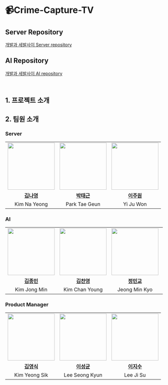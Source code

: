 # 📹Crime-Capture-TV
## Server Repository
[개발과 세발사이 Server repository](https://github.com/crime-capture-tv/server)

## AI Repository
[개발과 세발사이 AI repository]()

<br>

## 1. 프로젝트 소개


## 2. 팀원 소개
### Server
<table>
  <tr>
    <td align="center"><a href="https://github.com/kny3037"><img src="https://avatars.githubusercontent.com/kny3037" width="150px;" alt="">
    <td align="center"><a href="https://github.com/taegeun-park0525"><img src="https://avatars.githubusercontent.com/taegeun-park0525" width="150px;" alt="">
    <td align="center"><a href="https://github.com/juunewon"><img src="https://avatars.githubusercontent.com/juunewon" width="150px;" alt="">
    </td>
  </tr>
  <tr>
    <td align="center"><a href="https://github.com/kny3037"><b>김나영</b></td>
    <td align="center"><a href="https://github.com/taegeun-park0525"><b>박태근</b></td>
    <td align="center"><a href="https://github.com/juunewon"><b>이주원</b></td>
  </tr>
 <tr>
    <td align="center">Kim Na Yeong</td>
    <td align="center">Park Tae Geun</td>
    <td align="center">Yi Ju Won</td>
  </tr>
</table>
      
### AI
<table>
  <tr>
    <td align="center"><a href="https://github.com/jongminKims"><img src="https://avatars.githubusercontent.com/jongminKims" width="150px;" alt="">
    <td align="center"><a href="https://github.com/cykim1228"><img src="https://avatars.githubusercontent.com/cykim1228" width="150px;" alt="">
    <td align="center"><a href="https://github.com/MinkyoJeong1"><img src="https://avatars.githubusercontent.com/MinkyoJeong1" width="150px;" alt="">
    <td align="center"><a href="https://github.com/choiary"><img src="https://avatars.githubusercontent.com/choiary" width="150px;" alt="">
    </td>
  </tr>
  <tr>
    <td align="center"><a href="https://github.com/jongminKims"><b>김종민</b></td>
    <td align="center"><a href="https://github.com/cykim1228"><b>김찬영</b></td>
    <td align="center"><a href="https://github.com/MinkyoJeong1"><b>정민교</b></td>
    <td align="center"><a href="https://github.com/choiary"><b>최눈솔</b></td>
      
  </tr>
 <tr>
    <td align="center">Kim Jong Min</td>
    <td align="center">Kim Chan Young</td>
    <td align="center">Jeong Min Kyo</td>
    <td align="center">Choi Noon Sol</td>
  </tr>
</table>

### Product Manager
<table>
  <tr>
    <td align="center"><a href="https://github.com/sikomar00"><img src="https://avatars.githubusercontent.com/sikomar00" width="150px;" alt="">
    <td align="center"><a href="https://github.com/seongkyunlee"><img src="https://avatars.githubusercontent.com/seongkyunlee" width="150px;" alt="">
    <td align="center"><a href="https://github.com/geeeeesu"><img src="https://avatars.githubusercontent.com/geeeeesu" width="150px;" alt="">
    </td>
  </tr>
  <tr>
    <td align="center"><a href="https://github.com/sikomar00"><b>김영식</b></td>
    <td align="center"><a href="https://github.com/seongkyunlee"><b>이성균</b></td>
    <td align="center"><a href="https://github.com/geeeeesu"><b>이지수</b></td>
  </tr>
 <tr>
    <td align="center">Kim Yeong Sik</td>
    <td align="center">Lee Seong Kyun</td>
    <td align="center">Lee Ji Su</td>
  </tr>
</table>


